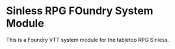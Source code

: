 # Sinless RPG FOundry System Module

This is a Foundry VTT system module for the tabletop RPG Sinless.
